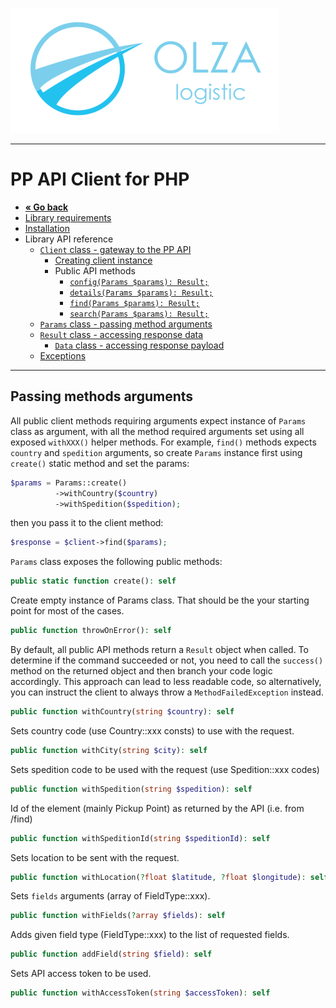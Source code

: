 ![Olza Logistic Logo](olza-logo-small.png)

---

# PP API Client for PHP

* **[« Go back](README.md)**
* [Library requirements](requirements.md)
* [Installation](installation.md)
* Library API reference
  * [`Client` class - gateway to the PP API](client.md#gateway-to-the-api)
    * [Creating client instance](client.md#instantiation)
    * Public API methods
      * [`config(Params $params): Result;`](client.md#configparams-params-result)
      * [`details(Params $params): Result;`](client.md#detailsparams-params-result)
      * [`find(Params $params): Result;`](client.md#findparams-params-result)
      * [`search(Params $params): Result;`](client.md#searchparams-params-result)
  * [`Params` class - passing method arguments](params.md#passing-method-arguments)
  * [`Result` class - accessing response data](response.md#accessing-response-data)
    * [`Data` class - accessing response payload](response.md#accessing-response-payload)
  * [Exceptions](exceptions.md)

---

## Passing methods arguments

All public client methods requiring arguments expect instance of `Params` class as argument, with
all the method required arguments set using all exposed `withXXX()` helper methods. For
example, `find()` methods expects `country` and `spedition` arguments, so create `Params`
instance first using `create()` static method and set the params:

```php
$params = Params::create()
          ->withCountry($country)
          ->withSpedition($spedition);
```

then you pass it to the client method:

```php
$response = $client->find($params);
```

`Params` class exposes the following public methods:

```php
public static function create(): self
```

Create empty instance of Params class. That should be the your starting point for most of the cases.

```php
public function throwOnError(): self
```

By default, all public API methods return a `Result` object when called. To determine if the command
succeeded or not, you need to call the `success()` method on the returned object and then branch
your code logic accordingly. This approach can lead to less readable code, so alternatively, you can
instruct the client to always throw a `MethodFailedException` instead.

```php
public function withCountry(string $country): self
```

Sets country code (use Country::xxx consts) to use with the request.

```php
public function withCity(string $city): self
```

Sets spedition code to be used with the request (use Spedition::xxx codes)

```php
public function withSpedition(string $spedition): self
```

Id of the element (mainly Pickup Point) as returned by the API (i.e. from /find)

```php
public function withSpeditionId(string $speditionId): self
```

Sets location to be sent with the request.

```php
public function withLocation(?float $latitude, ?float $longitude): self
```

Sets `fields` arguments (array of FieldType::xxx).

```php
public function withFields(?array $fields): self
```

Adds given field type (FieldType::xxx) to the list of requested fields.

```php
public function addField(string $field): self
```

Sets API access token to be used.

```php
public function withAccessToken(string $accessToken): self
```
